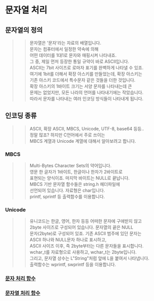 # 문자열 처리


## 문자열의 정의
>> 문자열은 '문자'라는 자료의 배열입니다.  
>> 문자는 컴퓨터에서 일정한 약속에 의해  
>> 어떤 데이터를 1대1로 문자와 매핑시켜 나타내죠.  
>> 그 중, 제일 먼저 등장한 통일 규약이 바로 ASCII입니다.  
>> ASCII는 7bit 사이즈로 로마자 표기를 완벽하게 나타낼 수 있죠.  
>> 여기에 1bit를 더해서 확장 아스키를 만들었는데, 확장 아스키는    
>> 기존 아스키 코드에서 특수문자 같은 것들을 더한 것입니다.  
>> 확장 아스키의 1바이트 크기는 서양 문자를 나타내는데 큰    
>> 문제는 없었지만, 모든 나라의 언어를 나타내기에는 작았습니다.    
>> 따라서 문자를 나타내는 여러 인코딩 방식들이 나타내게 됩니다.  

## 인코딩 종류
>> ASCII, 확장 ASCII, MBCS, Unicode, UTF-8, base64 등등..  
>> 정말 많죠? 하지만 C언어에서 주로 쓰이는    
>> MBCS 계열과 Unicode 계열에 대해서 알아보려고 합니다.  

### MBCS
>> Multi-Bytes Character Sets의 약어입니다.      
>> 영문 한 글자가 1바이트, 한글이나 한자가 2바이트로       
>> 표현되는 양식이죠. 마지막 바이트는 NULL로 끝납니다.    
>> MBCS 기반 문자열 함수들은 string.h 헤더파일에    
>> 선언되어 있습니다. 자료형은 char입니다.    
>> printf, sprintf 등 출력함수를 이용합니다.  

### Unicode
>> 유니코드는 한글, 영어, 한자 등등 어떠한 문자에 구애받지 않고    
>> 2byte 사이즈로 구성되어 있습니다.  문자열의 끝은 NULL    
>> 문자(2byte)로 구성되어 있죠. 기존 ASCII 범주에 있던 문자는    
>> ASCII 하나와 NULL문자 하나로 표시하고,     
>> ASCII 사이즈 이후, 즉 2byte부터는 다른 문자들을 표시합니다.    
>> wchar_t를 자료형으로 사용하고, wchar_t는 2byte입니다.  
>> 그리고, 문자열 상수는 L"String"처럼 앞에 L을 붙여서 나타냅니다.  
>> 출력함수는 wprintf, swprintf 등을 이용합니다.    

### [문자 처리 함수](https://github.com/Nighthom/Files/blob/main/Study/C/lesson/%EB%AC%B8%EC%9E%90%EC%97%B4%20%EC%B2%98%EB%A6%AC/%EB%AC%B8%EC%9E%90%20%EC%B2%98%EB%A6%AC%20%ED%95%A8%EC%88%98.md)    


### [문자열 처리 함수]()
